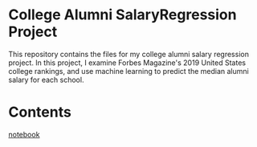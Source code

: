 # College Alumni SalaryRegression Project
This repository contains the files for my college alumni salary regression project. In this project,
I examine Forbes Magazine's 2019 United States college rankings, and use machine learning to predict 
the median alumni salary for each school.

# Contents
[notebook](https://github.com/Chris95cam/College-Alumni-Salary-Regression-Project/edit/master/README.md)
